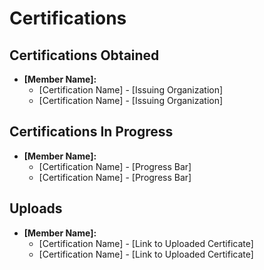 # Certifications

## Certifications Obtained

- **[Member Name]:**
  - [Certification Name] - [Issuing Organization]
  - [Certification Name] - [Issuing Organization]

## Certifications In Progress

- **[Member Name]:**
  - [Certification Name] - [Progress Bar]
  - [Certification Name] - [Progress Bar]

## Uploads

- **[Member Name]:**
  - [Certification Name] - [Link to Uploaded Certificate]
  - [Certification Name] - [Link to Uploaded Certificate]
